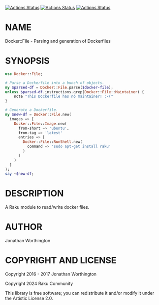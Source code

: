 [![Actions Status](https://github.com/raku-community-modules/Docker-File/actions/workflows/linux.yml/badge.svg)](https://github.com/raku-community-modules/Docker-File/actions) [![Actions Status](https://github.com/raku-community-modules/Docker-File/actions/workflows/macos.yml/badge.svg)](https://github.com/raku-community-modules/Docker-File/actions) [![Actions Status](https://github.com/raku-community-modules/Docker-File/actions/workflows/windows.yml/badge.svg)](https://github.com/raku-community-modules/Docker-File/actions)

NAME
====

Docker::File - Parsing and generation of Dockerfiles

SYNOPSIS
========

```raku
use Docker::File;

# Parse a Dockerfile into a bunch of objects.
my $parsed-df = Docker::File.parse($docker-file);
unless $parsed-df.instructions.grep(Docker::File::Maintainer) {
    note "This Dockerfile has no maintainer! :-("
}

# Generate a Dockerfile.
my $new-df = Docker::File.new(
  images => [
    Docker::File::Image.new(
      from-short => 'ubuntu',
      from-tag => 'latest'
      entries => [
        Docker::File::RunShell.new(
          command => 'sudo apt-get install raku'
        )
      ]
    )
  ]
);
say ~$new-df;
```

DESCRIPTION
===========

A Raku module to read/write docker files.

AUTHOR
======

Jonathan Worthington

COPYRIGHT AND LICENSE
=====================

Copyright 2016 - 2017 Jonathan Worthington

Copyright 2024 Raku Community

This library is free software; you can redistribute it and/or modify it under the Artistic License 2.0.

